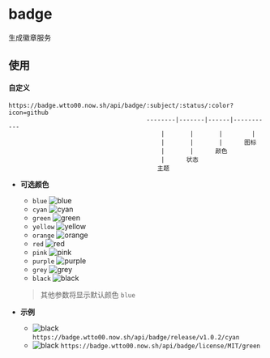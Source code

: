 # badge

生成徽章服务

## 使用

#### 自定义

```text
https://badge.wtto00.now.sh/api/badge/:subject/:status/:color?icon=github
                                      --------|-------|------|-----------
                                          |       |       |        |
                                          |       |       |      图标
                                          |       |      颜色
                                          |      状态
                                         主题
```

- **可选颜色**

  - `blue` ![blue](https://badge.wtto00.now.sh/api/badge/color/blue/blue)
  - `cyan` ![cyan](https://badge.wtto00.now.sh/api/badge/color/cyan/cyan)
  - `green` ![green](https://badge.wtto00.now.sh/api/badge/color/green/green)
  - `yellow` ![yellow](https://badge.wtto00.now.sh/api/badge/color/yellow/yellow)
  - `orange` ![orange](https://badge.wtto00.now.sh/api/badge/color/orange/orange)
  - `red` ![red](https://badge.wtto00.now.sh/api/badge/color/red/red)
  - `pink` ![pink](https://badge.wtto00.now.sh/api/badge/color/pink/pink)
  - `purple` ![purple](https://badge.wtto00.now.sh/api/badge/color/purple/purple)
  - `grey` ![grey](https://badge.wtto00.now.sh/api/badge/color/grey/grey)
  - `black` ![black](https://badge.wtto00.now.sh/api/badge/color/black/black)

  > 其他参数将显示默认颜色 `blue`

- **示例**
  - ![black](https://badge.wtto00.now.sh/api/badge/release/v1.0.2/cyan) `https://badge.wtto00.now.sh/api/badge/release/v1.0.2/cyan`
  - ![black](https://badge.wtto00.now.sh/api/badge/license/MIT/green) `https://badge.wtto00.now.sh/api/badge/license/MIT/green`
